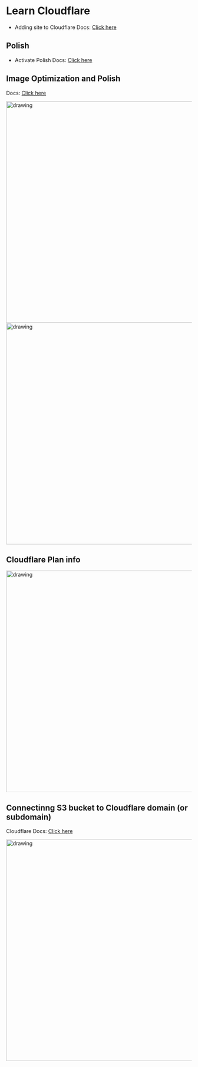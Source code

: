 # Learn Cloudflare

- Adding site to Cloudflare Docs: [Click here](https://developers.cloudflare.com/fundamentals/get-started/setup/add-site/)

## Polish
  - Activate Polish Docs: [Click here](https://developers.cloudflare.com/images/polish/activate-polish/)

## Image Optimization and Polish

Docs: [Click here](https://developers.cloudflare.com/images/)

<img src="https://github.com/sahilrajput03/sahilrajput03/assets/31458531/d03dc6b9-f742-47c8-a821-57011d460e2c" alt="drawing" width="600"/>

<img src="https://github.com/sahilrajput03/sahilrajput03/assets/31458531/c9b1b6a7-adcc-4e72-ad9c-54e72b0f2be4" alt="drawing" width="600"/>

## Cloudflare Plan info

<img src="https://github.com/sahilrajput03/sahilrajput03/assets/31458531/638fc0a9-902b-4a85-946f-451b7d0c0da1" alt="drawing" width="600"/>


## Connectinng S3 bucket to Cloudflare domain (or subdomain)

Cloudflare Docs: [Click here](https://developers.cloudflare.com/support/third-party-software/others/configuring-an-amazon-web-services-static-site-to-use-cloudflare/#set-up-your-site-on-cloudflare)

<img src="https://github.com/sahilrajput03/sahilrajput03/assets/31458531/25c6ed41-7e5b-4d60-b647-76069432f5fb" alt="drawing" width="600"/>
